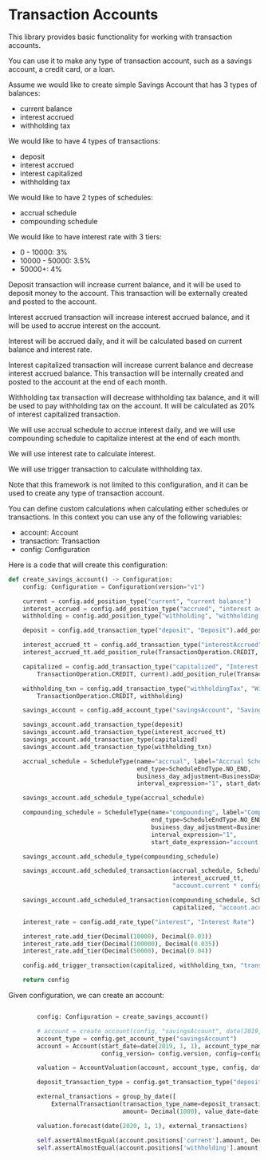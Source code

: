 # Transaction Accounts

This library provides basic functionality for working with transaction accounts.

You can use it to make any type of transaction account, such as a savings account, a credit card, or a loan.

Assume we would like to create simple Savings Account that has 3 types of balances:
- current balance
- interest accrued
- withholding tax

We would like to have 4 types of transactions:
- deposit
- interest accrued
- interest capitalized
- withholding tax

We would like to have 2 types of schedules:
- accrual schedule
- compounding schedule

We would like to have interest rate with 3 tiers:
- 0 - 10000: 3%
- 10000 - 50000: 3.5%
- 50000+: 4%

Deposit transaction will increase current balance, and it will be used to deposit money to the account. 
This transaction will be externally created and posted to the account.

Interest accrued transaction will increase interest accrued balance, and it will be used to accrue interest on the account.

Interest will be accrued daily, and it will be calculated based on current balance and interest rate.

Interest capitalized transaction will increase current balance and decrease interest accrued balance.
This transaction will be internally created and posted to the account at the end of each month.

Withholding tax transaction will decrease withholding tax balance, and it will be used to pay withholding tax on the account. 
It will be calculated as 20% of interest capitalized transaction.

We will use accrual schedule to accrue interest daily, and we will use compounding schedule to capitalize interest at the end of each month.

We will use interest rate to calculate interest.

We will use trigger transaction to calculate withholding tax.

Note that this framework is not limited to this configuration, and it can be used to create any type of transaction account.

You can define custom calculations when calculating either schedules or transactions. In this context you can use any of the following variables:
- account: Account
- transaction: Transaction
- config: Configuration

Here is a code that will create this configuration:

```python
def create_savings_account() -> Configuration:
    config: Configuration = Configuration(version="v1")

    current = config.add_position_type("current", "current balance")
    interest_accrued = config.add_position_type("accrued", "interest accrued")
    withholding = config.add_position_type("withholding", "withholding tax")

    deposit = config.add_transaction_type("deposit", "Deposit").add_position_rule(TransactionOperation.CREDIT, current)

    interest_accrued_tt = config.add_transaction_type("interestAccrued", "Interest Accrued")
    interest_accrued_tt.add_position_rule(TransactionOperation.CREDIT, interest_accrued)

    capitalized = config.add_transaction_type("capitalized", "Interest Capitalized").add_position_rule(
        TransactionOperation.CREDIT, current).add_position_rule(TransactionOperation.DEBIT, interest_accrued)

    withholding_txn = config.add_transaction_type("withholdingTax", "Withholding Tax").add_position_rule(
        TransactionOperation.CREDIT, withholding)

    savings_account = config.add_account_type("savingsAccount", "Savings Account")

    savings_account.add_transaction_type(deposit)
    savings_account.add_transaction_type(interest_accrued_tt)
    savings_account.add_transaction_type(capitalized)
    savings_account.add_transaction_type(withholding_txn)

    accrual_schedule = ScheduleType(name="accrual", label="Accrual Schedule", frequency=ScheduleFrequency.DAILY,
                                    end_type=ScheduleEndType.NO_END,
                                    business_day_adjustment=BusinessDayAdjustment.NO_ADJUSTMENT,
                                    interval_expression="1", start_date_expression="account.start_date")

    savings_account.add_schedule_type(accrual_schedule)

    compounding_schedule = ScheduleType(name="compounding", label="Compounding Schedule", frequency=ScheduleFrequency.MONTHLY,
                                        end_type=ScheduleEndType.NO_END,
                                        business_day_adjustment=BusinessDayAdjustment.NO_ADJUSTMENT,
                                        interval_expression="1",
                                        start_date_expression="account.start_date + relativedelta(month=+1) + relativedelta(days=-1)")

    savings_account.add_schedule_type(compounding_schedule)

    savings_account.add_scheduled_transaction(accrual_schedule, ScheduledTransactionTiming.END_OF_DAY,
                                              interest_accrued_tt,
                                              "account.current * config.interest.get_rate(account.current) / Decimal(365)")

    savings_account.add_scheduled_transaction(compounding_schedule, ScheduledTransactionTiming.END_OF_DAY,
                                              capitalized, "account.accrued")

    interest_rate = config.add_rate_type("interest", "Interest Rate")

    interest_rate.add_tier(Decimal(10000), Decimal(0.03))
    interest_rate.add_tier(Decimal(100000), Decimal(0.035))
    interest_rate.add_tier(Decimal(50000), Decimal(0.04))

    config.add_trigger_transaction(capitalized, withholding_txn, "transaction.amount * Decimal(0.2)")

    return config
```

Given configuration, we can create an account:

```python

        config: Configuration = create_savings_account()

        # account = create_account(config, "savingsAccount", date(2019, 1, 1))
        account_type = config.get_account_type("savingsAccount")
        account = Account(start_date=date(2019, 1, 1), account_type_name=account_type.name,
                          config_version= config.version, config=config)

        valuation = AccountValuation(account, account_type, config, date(2020, 1, 1))

        deposit_transaction_type = config.get_transaction_type("deposit")

        external_transactions = group_by_date([
            ExternalTransaction(transaction_type_name=deposit_transaction_type.name,
                                amount= Decimal(1000), value_date=date(2019, 1, 1))])

        valuation.forecast(date(2020, 1, 1), external_transactions)

        self.assertAlmostEqual(account.positions['current'].amount, Decimal(1030.41), places=1)
        self.assertAlmostEqual(account.positions['withholding'].amount, Decimal(30.41) * Decimal(0.2), places=1)

```
